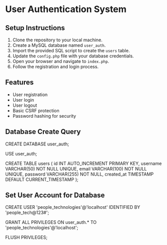 # User Authentication System

## Setup Instructions

1. Clone the repository to your local machine.
2. Create a MySQL database named `user_auth`.
3. Import the provided SQL script to create the `users` table.
4. Update the `config.php` file with your database credentials.
5. Open your browser and navigate to `index.php`.
6. Follow the registration and login process.

## Features

- User registration
- User login
- User logout
- Basic CSRF protection
- Password hashing for security

## Database  Create Query 
CREATE DATABASE user_auth;

USE user_auth;

CREATE TABLE users (
    id INT AUTO_INCREMENT PRIMARY KEY,
    username VARCHAR(50) NOT NULL UNIQUE,
    email VARCHAR(100) NOT NULL UNIQUE,
    password VARCHAR(255) NOT NULL,
    created_at TIMESTAMP DEFAULT CURRENT_TIMESTAMP
);


## Set User Account for  Database 
CREATE USER 'people_technologies'@'localhost' IDENTIFIED BY 'people_tech@123#';

GRANT ALL PRIVILEGES ON user_auth.* TO 'people_technologies'@'localhost';

FLUSH PRIVILEGES;
